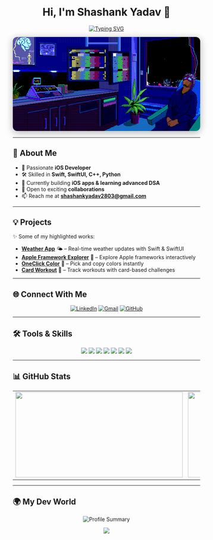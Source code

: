 <h1 align="center">Hi, I'm Shashank Yadav 👋</h1>

<!-- Typing Animation Banner -->
<p align="center">
  <a href="https://git.io/typing-svg">
    <img src="https://readme-typing-svg.demolab.com?font=Fira+Code&size=28&pause=1000&color=38FDD8&center=true&width=900&height=60&lines=I+am+iOS+Developer;I+build+projects+with+Swift+%26+SwiftUI;Tech+Explorer" alt="Typing SVG" />
  </a>
</p>

<!-- Banner GIF -->
<p align="center">
  <img src="https://raw.githubusercontent.com/ShashankYadav28/ShashankYadav28/main/Github.gif" width="600" style="border-radius:12px; box-shadow: 0 4px 20px rgba(0,0,0,0.3);" />
</p>

---

## 🚀 About Me
- 🎯 Passionate **iOS Developer**  
- 🛠 Skilled in **Swift, SwiftUI, C++, Python**  
- 🌱 Currently building **iOS apps & learning advanced DSA**  
- 🤝 Open to exciting **collaborations**  
- 📫 Reach me at **shashankyadav2803@gmail.com**  

---

## 💡 Projects
✨ Some of my highlighted works:  
- **[Weather App](https://github.com/ShashankYadav28/WeatherApp)** 🌤️ – Real-time weather updates with Swift & SwiftUI  
- **[Apple Framework Explorer](https://github.com/ShashankYadav28/AppleFrameworkExplorer)** 🍎 – Explore Apple frameworks interactively  
- **[OneClick Color](https://github.com/ShashankYadav28/OneClickColor)** 🎨 – Pick and copy colors instantly  
- **[Card Workout](https://github.com/ShashankYadav28/CardWorkout)** 💪 – Track workouts with card-based challenges  

---

## 🌐 Connect With Me
<p align="center">
  <a href="https://www.linkedin.com/in/shashank-yadav-8aa627328" target="_blank"><img src="https://img.shields.io/badge/LinkedIn-0A66C2?style=for-the-badge&logo=linkedin&logoColor=white" alt="LinkedIn"/></a>
  <a href="mailto:shashankyadav2803@gmail.com" target="_blank"><img src="https://img.shields.io/badge/Gmail-D14836?style=for-the-badge&logo=gmail&logoColor=white" alt="Gmail"/></a>
  <a href="https://github.com/ShashankYadav28" target="_blank"><img src="https://img.shields.io/badge/GitHub-181717?style=for-the-badge&logo=github&logoColor=white" alt="GitHub"/></a>
</p>

---

## 🛠️ Tools & Skills
<p align="center">
  <img src="https://img.shields.io/badge/Swift-FA7343?style=for-the-badge&logo=swift&logoColor=white"/>
  <img src="https://img.shields.io/badge/SwiftUI-0052CC?style=for-the-badge&logo=swift&logoColor=white"/>
  <img src="https://img.shields.io/badge/C++-00599C?style=for-the-badge&logo=c%2B%2B&logoColor=white"/>
  <img src="https://img.shields.io/badge/Python-3776AB?style=for-the-badge&logo=python&logoColor=white"/>
  <img src="https://img.shields.io/badge/Git-F05032?style=for-the-badge&logo=git&logoColor=white"/>
  <img src="https://img.shields.io/badge/GitHub-181717?style=for-the-badge&logo=github&logoColor=white"/>
  <img src="https://img.shields.io/badge/VS_Code-007ACC?style=for-the-badge&logo=visual-studio-code&logoColor=white"/>
</p>

---

## 📊 GitHub Stats
<p align="center">
  <table>
    <tr>
      <td>
        <img src="https://github-readme-stats.vercel.app/api?username=ShashankYadav28&show_icons=true&theme=radical&count_private=true&bg_color=0D1117&title_color=38FDD8&icon_color=79FF97&text_color=FFFFFF&hide_border=true" width="450" height="230"/>
      </td>
      <td>
        <img src="https://streak-stats.demolab.com?user=ShashankYadav28&theme=radical&background=0D1117&ring=38FDD8&fire=38FDD8&currStreakNum=FFFFFF&sideNums=FFFFFF&currStreakLabel=FFFFFF&hide_border=true" width="450" height="230"/>
      </td>
    </tr>
  </table>
</p>

---

## 🌍 My Dev World
<p align="center">
  <img src="https://github-profile-summary-cards.vercel.app/api/cards/profile-details?username=ShashankYadav28&theme=radical" alt="Profile Summary"/>
</p>
<p align="center">
  <img src="https://github.com/ShashankYadav28/ShashankYadav28/blob/main/github-contribution-grid-snake.svg" width="700"/>
</p>
